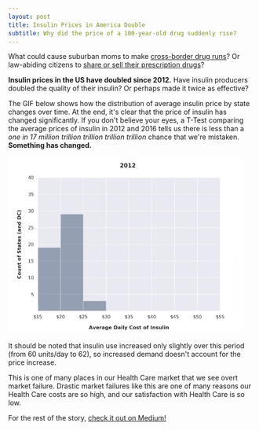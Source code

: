 ```yaml
---
layout: post
title: Insulin Prices in America Double
subtitle: Why did the price of a 100-year-old drug suddenly rise?
---
```


What could cause suburban moms to make [cross-border drug runs](https://www.washingtonpost.com/world/the_americas/as-price-of-insulin-soars-americans-caravan-to-canada-for-lifesaving-medicine/2019/06/14/0a272fb6-8217-11e9-9a67-a687ca99fb3d_story.html?noredirect=on&utm_term=.4ae2ae43c6f3)? Or law-abiding citizens to [share or sell their prescription drugs](https://www.wsj.com/video/series/moving-upstream/high-insulin-prices-drive-diabetics-to-take-extreme-measures/1AB7653D-D0F8-4441-9218-5668D1BC62A7)?

**Insulin prices in the US have doubled since 2012.** Have insulin producers doubled the quality of their insulin? Or perhaps made it twice as effective?

The GIF below shows how the distribution of average insulin price by state changes over time. At the end, it's clear that the price of insulin has changed significantly. If you don't believe your eyes, a T-Test comparing the average prices of insulin in 2012 and 2016 tells us there is less than a *one in 17 million trillion trillion trillion trillion* chance that we're mistaken. **Something has changed.**

![Distributions GIF](insulin.gif)

It should be noted that insulin use increased only slightly over this period (from 60 units/day to 62), so increased demand doesn't account for the price increase.

This is one of many places in our Health Care market that we see overt market failure. Drastic market failures like this are one of many reasons our Health Care costs are so high, and our satisfaction with Health Care is so low.

For the rest of the story, [check it out on Medium!](https://medium.com/@eric97/insulin-prices-in-america-double-a01847eee936)
